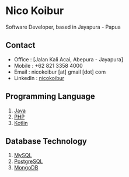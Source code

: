 # Nico Koibur #

Software Developer, based in Jayapura - Papua

## Contact
  * Office : [Jalan Kali Acai, Abepura - Jayapura] 
  * Mobile : +62 821 3358 4000
  * Email  : nicokoibur [at] gmail [dot] com
  * LinkedIn : [nicokoibur](https://www.linkedin.com/in/nico-koibur-49b80649)

## Programming Language
  1. [Java](http://java.sun.com)
  2. [PHP](http://php.net)
  3. [Kotlin](http://kotlinlang.org)

## Database Technology
  1. [MySQL](http://www.mysql.com)
  2. [PostgreSQL](http://www.postgresql.org)
  3. [MongoDB](http://www.mongodb.com)